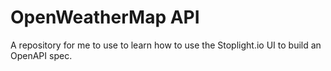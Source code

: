 # OpenWeatherMap API
A repository for me to use to learn how to use the Stoplight.io UI to build an OpenAPI spec.
